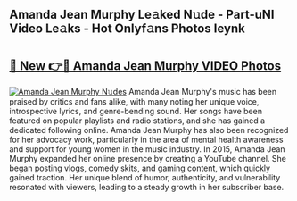 ## Amanda Jean Murphy Le𝚊ked N𝚞de - Part-uNI Video Le𝚊ks - Hot Onlyf𝚊ns Photos Ieynk

# <h2><a href="http://ab63669.deff.icu/?id=Amanda+Jean+Murphy">🔗 New 👉🔴 Amanda Jean Murphy VIDEO Photos</a></h2>

[![Amanda Jean Murphy N𝚞des](https://i.imgur.com/rIISA9y.gif)](http://ab63669.deff.icu/?id=Amanda+Jean+Murphy)
Amanda Jean Murphy's music has been praised by critics and fans alike, with many noting her unique voice, introspective lyrics, and genre-bending sound. Her songs have been featured on popular playlists and radio stations, and she has gained a dedicated following online. Amanda Jean Murphy has also been recognized for her advocacy work, particularly in the area of mental health awareness and support for young women in the music industry. In 2015, Amanda Jean Murphy expanded her online presence by creating a YouTube channel. She began posting vlogs, comedy skits, and gaming content, which quickly gained traction. Her unique blend of humor, authenticity, and vulnerability resonated with viewers, leading to a steady growth in her subscriber base.
